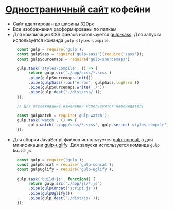 # [Одностраничный сайт](https://adilzhexen0v.github.io/CafeStreet/dist/) кофейни
- Сайт адаптирован до ширины 320рх
- Все изображения расформированы по папкам
- Для компиляции CSS файлов используется [gulp-sass](https://www.npmjs.com/package/gulp-sass). Для запуска используется команда `gulp styles-compile`. 
```javascript
     const gulp = require('gulp');
     const gulpSass = require('gulp-sass')(require('sass'));
     const gulpSourcemaps = require('gulp-sourcemaps');

     gulp.task('styles-compile', () => {
          return gulp.src('./app/scss/*.scss')
          .pipe(gulpSourcemaps.init())
          .pipe(gulpSass().on('error', gulpSass.logError))
          .pipe(gulpSourcemaps.write('./'))
          .pipe(gulp.dest('./dist/css/'));
     });

     // Для отслеживание изменении используются наблиюдатель

     const gulpWatch = require('gulp-watch');
     gulp.task('watch', () => {
          gulp.watch('./app/scss/*.scss', gulp.series('styles-compile'));
     });
```
- Для сборки JavaScript файлов используется [gulp-concat](https://www.npmjs.com/package/gulp-concat), а для минификации [gulp-uglify](). Для запуска используется команда `gulp build-js`.
```javascript
     const gulp = require('gulp');
     const gulpConcat = require('gulp-concat');
     const gulpUglify = require('gulp-uglify');
     
     gulp.task('build-js', function() {
          return gulp.src('./app/js/*.js')
          .pipe(gulpConcat('script.js'))
          .pipe(gulpUglify())
          .pipe(gulp.dest('./dist/js/'));
     });
```
